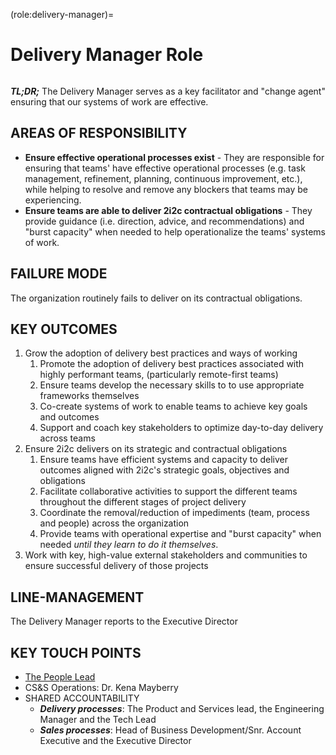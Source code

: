 (role:delivery-manager)=
# Delivery Manager Role

```{role} Delivery Manager

```

**_TL;DR;_** The Delivery Manager serves as a key facilitator and "change agent" ensuring that our systems of work are effective.

## AREAS OF RESPONSIBILITY

-   **Ensure effective operational processes exist** - They are responsible for ensuring that teams' have effective operational processes (e.g. task management, refinement, planning, continuous improvement, etc.), while helping to resolve and remove any blockers that teams may be experiencing.
-   **Ensure teams are able to deliver 2i2c contractual obligations** - They provide guidance (i.e. direction, advice, and recommendations) and "burst capacity" when needed to help operationalize the teams' systems of work.

## FAILURE MODE

The organization routinely fails to deliver on its contractual obligations.

## KEY OUTCOMES

1. Grow the adoption of delivery best practices and ways of working
    1. Promote the adoption of delivery best practices associated with highly performant teams, (particularly remote-first teams)
    2. Ensure teams develop the necessary skills to to use appropriate frameworks themselves
    3. Co-create systems of work to enable teams to achieve key goals and outcomes
    4. Support and coach key stakeholders to optimize day-to-day delivery across teams
2. Ensure 2i2c delivers on its strategic and contractual obligations
    1. Ensure teams have efficient systems and capacity to deliver outcomes aligned with 2i2c's strategic goals, objectives and obligations
    2. Facilitate collaborative activities to support the different teams throughout the different stages of project delivery
    3. Coordinate the removal/reduction of impediments (team, process and people) across the organization
    4. Provide teams with operational expertise and "burst capacity" when needed _until they learn to do it themselves_.
3. Work with key, high-value external stakeholders and communities to ensure successful delivery of those projects

## LINE-MANAGEMENT

The Delivery Manager reports to the Executive Director

## KEY TOUCH POINTS

-   [The People Lead](role-people-lead.md)
-   CS&S Operations: Dr. Kena Mayberry
-   SHARED ACCOUNTABILITY
    -   **_Delivery processes_**: The Product and Services lead, the Engineering Manager and the Tech Lead
    -   **_Sales processes_**: Head of Business Development/Snr. Account Executive and the Executive Director


